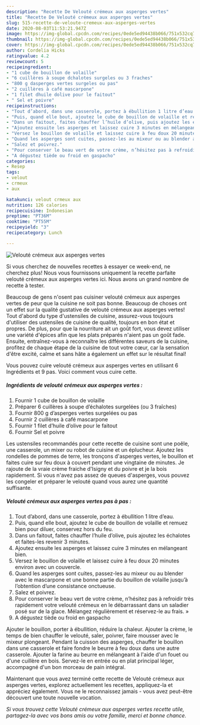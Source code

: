 ```yaml
---
description: "Recette De Velouté crémeux aux asperges vertes"
title: "Recette De Velouté crémeux aux asperges vertes"
slug: 515-recette-de-veloute-cremeux-aux-asperges-vertes
date: 2020-08-03T11:53:21.947Z
image: https://img-global.cpcdn.com/recipes/0ede5ed94438b066/751x532cq70/veloute-cremeux-aux-asperges-vertes-photo-principale-de-la-recette.jpg
thumbnail: https://img-global.cpcdn.com/recipes/0ede5ed94438b066/751x532cq70/veloute-cremeux-aux-asperges-vertes-photo-principale-de-la-recette.jpg
cover: https://img-global.cpcdn.com/recipes/0ede5ed94438b066/751x532cq70/veloute-cremeux-aux-asperges-vertes-photo-principale-de-la-recette.jpg
author: Cordelia Hicks
ratingvalue: 4.2
reviewcount: 5
recipeingredient:
- "1 cube de bouillon de volaille"
- "6 cuillères à soupe dchalotes surgeles ou 3 fraches"
- "800 g dasperges vertes surgeles ou pas"
- "2 cuillères à café mascarpone"
- "1 filet dhuile dolive pour le faitout"
- " Sel et poivre"
recipeinstructions:
- "Tout d’abord, dans une casserole, portez à ébullition 1 litre d’eau."
- "Puis, quand elle bout, ajoutez le cube de bouillon de volaille et remuez bien pour diluer, conservez hors du feu."
- "Dans un faitout, faites chauffer l’huile d’olive, puis ajoutez les échalotes et faites-les revenir 3 minutes."
- "Ajoutez ensuite les asperges et laissez cuire 3 minutes en mélangeant bien."
- "Versez le bouillon de volaille et laissez cuire à feu doux 20 minutes environ avec un couvercle."
- "Quand les asperges sont cuites, passez-les au mixeur ou au blender avec le mascarpone et une bonne partie du bouillon de volaille jusqu’à l’obtention d’une consistance onctueuse."
- "Salez et poivrez."
- "Pour conserver le beau vert de votre crème, n’hésitez pas à refroidir très rapidement votre velouté crémeux en le débarrassant dans un saladier posé sur de la glace. Mélangez régulièrement et réservez-le au frais. »"
- "A dégustez tiède ou froid en gaspacho"
categories:
- Resep
tags:
- velout
- crmeux
- aux

katakunci: velout crmeux aux 
nutrition: 126 calories
recipecuisine: Indonesian
preptime: "PT36M"
cooktime: "PT55M"
recipeyield: "3"
recipecategory: Lunch

---
```



![Velouté crémeux aux asperges vertes](https://img-global.cpcdn.com/recipes/0ede5ed94438b066/751x532cq70/veloute-cremeux-aux-asperges-vertes-photo-principale-de-la-recette.jpg)

Si vous cherchez de nouvelles recettes à essayer ce week-end, ne cherchez plus! Nous vous fournissons uniquement la recette parfaite velouté crémeux aux asperges vertes ici. Nous avons un grand nombre de recette à tester.

Beaucoup de gens n'osent pas cuisiner velouté crémeux aux asperges vertes de peur que la cuisine ne soit pas bonne. Beaucoup de choses ont un effet sur la qualité gustative de velouté crémeux aux asperges vertes! Tout d'abord du type d'ustensiles de cuisine, assurez-vous toujours d'utiliser des ustensiles de cuisine de qualité, toujours en bon état et propres. De plus, pour que la nourriture ait un goût fort, vous devez utiliser une variété d'épices afin que les plats préparés n'aient pas un goût fade. Ensuite, entraînez-vous à reconnaître les différentes saveurs de la cuisine, profitez de chaque étape de la cuisine de tout votre cœur, car la sensation d'être excité, calme et sans hâte a également un effet sur le résultat final!

<!--inarticleads1-->

Vous pouvez cuire velouté crémeux aux asperges vertes en utilisant 6 Ingrédients et 9 pas. Voici comment vous cuire cette.

##### Ingrédients de velouté crémeux aux asperges vertes :

1. Fournir 1 cube de bouillon de volaille
1. Préparer 6 cuillères à soupe d’échalotes surgelées (ou 3 fraîches)
1. Fournir 800 g d’asperges vertes surgelées ou pas
1. Fournir 2 cuillères à café mascarpone
1. Fournir 1 filet d’huile d’olive pour le faitout
1. Fournir  Sel et poivre


Les ustensiles recommandés pour cette recette de cuisine sont une poêle, une casserole, un mixer ou robot de cuisine et un éplucheur. Ajoutez les rondelles de pommes de terre, les tronçons d&#39;asperges vertes, le bouillon et faites cuire sur feu doux à couvert pendant une vingtaine de minutes. Je rajoute de la vraie crème fraiche d&#39;Isigny et du poivre et je la bois rapidement. Si vous n&#39;avez pas assez de queues d&#39;asperges, vous pouvez les congeler et préparer le velouté quand vous aurez une quantité suffisante. 

<!--inarticleads2-->

##### Velouté crémeux aux asperges vertes pas à pas :

1. Tout d’abord, dans une casserole, portez à ébullition 1 litre d’eau.
1. Puis, quand elle bout, ajoutez le cube de bouillon de volaille et remuez bien pour diluer, conservez hors du feu.
1. Dans un faitout, faites chauffer l’huile d’olive, puis ajoutez les échalotes et faites-les revenir 3 minutes.
1. Ajoutez ensuite les asperges et laissez cuire 3 minutes en mélangeant bien.
1. Versez le bouillon de volaille et laissez cuire à feu doux 20 minutes environ avec un couvercle.
1. Quand les asperges sont cuites, passez-les au mixeur ou au blender avec le mascarpone et une bonne partie du bouillon de volaille jusqu’à l’obtention d’une consistance onctueuse.
1. Salez et poivrez.
1. Pour conserver le beau vert de votre crème, n’hésitez pas à refroidir très rapidement votre velouté crémeux en le débarrassant dans un saladier posé sur de la glace. Mélangez régulièrement et réservez-le au frais. »
1. A dégustez tiède ou froid en gaspacho


Ajouter le bouillon, porter à ébullition, réduire la chaleur. Ajouter la crème, le temps de bien chauffer le velouté, saler, poivrer, faire mousser avec le mixeur plongeant. Pendant la cuisson des asperges, chauffer le bouillon dans une casserole et faire fondre le beurre à feu doux dans une autre casserole. Ajouter la farine au beurre en mélangeant à l&#39;aide d&#39;un fouet ou d&#39;une cuillère en bois. Servez-le en entrée ou en plat principal léger, accompagné d&#39;un bon morceau de pain intégral. 

<!--inarticleads1-->

<p>
Maintenant que vous avez terminé cette recette de Velouté crémeux aux asperges vertes, explorez actuellement les recettes, appliquez-la et appréciez également. Vous ne le reconnaissez jamais - vous avez peut-être découvert une toute nouvelle vocation.
</p>

<p>
<i>Si vous trouvez cette Velouté crémeux aux asperges vertes recette utile, partagez-la avec vos bons amis ou votre famille, merci et bonne chance.</i>
</p>
